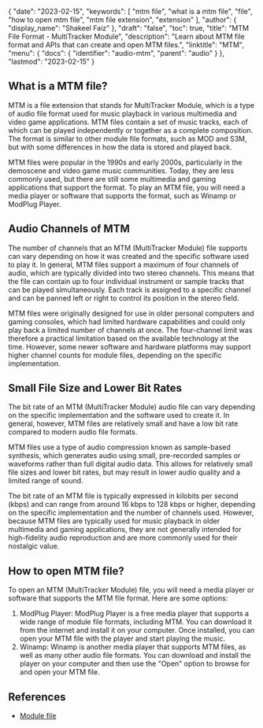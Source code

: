 {
  "date": "2023-02-15",
  "keywords": [
    "mtm file",
    "what is a mtm file",
    "file",
    "how to open mtm file",
    "mtm file extension",
    "extension"
  ],
  "author": {
    "display_name": "Shakeel Faiz"
  },
  "draft": "false",
  "toc": true,
  "title": "MTM File Format - MultiTracker Module",
  "description": "Learn about MTM file format and APIs that can create and open MTM files.",
  "linktitle": "MTM",
  "menu": {
    "docs": {
      "identifier": "audio-mtm",
      "parent": "audio"
    }
  },
  "lastmod": "2023-02-15"
}

## What is a MTM file?

MTM is a file extension that stands for MultiTracker Module, which is a type of audio file format used for music playback in various multimedia and video game applications. MTM files contain a set of music tracks, each of which can be played independently or together as a complete composition. The format is similar to other module file formats, such as MOD and S3M, but with some differences in how the data is stored and played back.

MTM files were popular in the 1990s and early 2000s, particularly in the demoscene and video game music communities. Today, they are less commonly used, but there are still some multimedia and gaming applications that support the format. To play an MTM file, you will need a media player or software that supports the format, such as Winamp or ModPlug Player.

## Audio Channels of MTM

The number of channels that an MTM (MultiTracker Module) file supports can vary depending on how it was created and the specific software used to play it. In general, MTM files support a maximum of four channels of audio, which are typically divided into two stereo channels. This means that the file can contain up to four individual instrument or sample tracks that can be played simultaneously. Each track is assigned to a specific channel and can be panned left or right to control its position in the stereo field.

MTM files were originally designed for use in older personal computers and gaming consoles, which had limited hardware capabilities and could only play back a limited number of channels at once. The four-channel limit was therefore a practical limitation based on the available technology at the time. However, some newer software and hardware platforms may support higher channel counts for module files, depending on the specific implementation.

## Small File Size and Lower Bit Rates

The bit rate of an MTM (MultiTracker Module) audio file can vary depending on the specific implementation and the software used to create it. In general, however, MTM files are relatively small and have a low bit rate compared to modern audio file formats.

MTM files use a type of audio compression known as sample-based synthesis, which generates audio using small, pre-recorded samples or waveforms rather than full digital audio data. This allows for relatively small file sizes and lower bit rates, but may result in lower audio quality and a limited range of sound.

The bit rate of an MTM file is typically expressed in kilobits per second (kbps) and can range from around 16 kbps to 128 kbps or higher, depending on the specific implementation and the number of channels used. However, because MTM files are typically used for music playback in older multimedia and gaming applications, they are not generally intended for high-fidelity audio reproduction and are more commonly used for their nostalgic value.

## How to open MTM file?

To open an MTM (MultiTracker Module) file, you will need a media player or software that supports the MTM file format. Here are some options:

1. ModPlug Player: ModPlug Player is a free media player that supports a wide range of module file formats, including MTM. You can download it from the internet and install it on your computer. Once installed, you can open your MTM file with the player and start playing the music.
2. Winamp: Winamp is another media player that supports MTM files, as well as many other audio file formats. You can download and install the player on your computer and then use the "Open" option to browse for and open your MTM file.

## References
* [Module file](https://en.wikipedia.org/wiki/Module_file)
